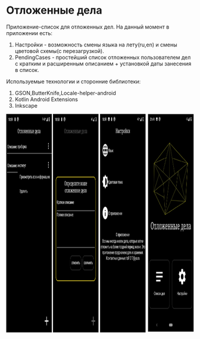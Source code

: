 # Отложенные дела
Приложение-список для отложенных дел.
На данный момент в приложении есть:

1. Настройки - возможность смены языка на лету(ru,en) и смены цветовой схемы(с перезагрузкой).
2. PendingCases - простейший список отложенных пользователем дел с кратким и расширенным описанием + установкой даты занесения в список.

Используемые технологии и сторонние библиотеки:

1. GSON,ButterKnife,Locale-helper-android
2. Kotlin Android Extensions
3. Inkscape

<img src="https://github.com/kernokus/Pending-cases/blob/master/forGit.png" width="1650" height="590">


